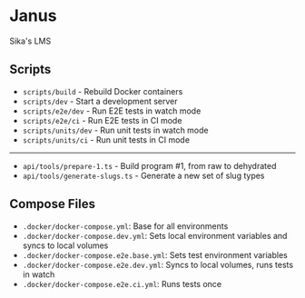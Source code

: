 # Janus

Sika's LMS

## Scripts

* `scripts/build` - Rebuild Docker containers
* `scripts/dev` - Start a development server
* `scripts/e2e/dev` - Run E2E tests in watch mode
* `scripts/e2e/ci` - Run E2E tests in CI mode
* `scripts/units/dev` - Run unit tests in watch mode
* `scripts/units/ci` - Run unit tests in CI mode

---

* `api/tools/prepare-1.ts` - Build program #1, from raw to dehydrated
* `api/tools/generate-slugs.ts` - Generate a new set of slug types

## Compose Files

* `.docker/docker-compose.yml`: Base for all environments
* `.docker/docker-compose.dev.yml`: Sets local environment variables and syncs to local volumes
* `.docker/docker-compose.e2e.base.yml`: Sets test environment variables
* `.docker/docker-compose.e2e.dev.yml`: Syncs to local volumes, runs tests in watch
* `.docker/docker-compose.e2e.ci.yml`: Runs tests once

